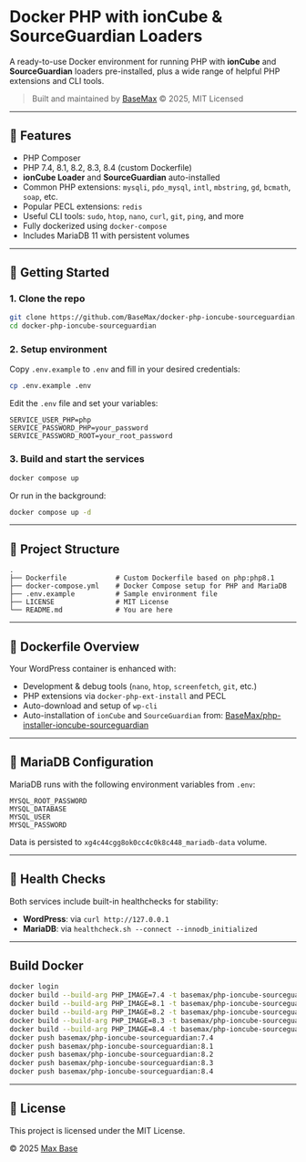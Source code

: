 # Docker PHP with ionCube & SourceGuardian Loaders

A ready-to-use Docker environment for running PHP with **ionCube** and **SourceGuardian** loaders pre-installed, plus a wide range of helpful PHP extensions and CLI tools.

> Built and maintained by [BaseMax](https://github.com/BaseMax) © 2025, MIT Licensed

---

## 🧩 Features

* PHP Composer
* PHP 7.4, 8.1, 8.2, 8.3, 8.4 (custom Dockerfile)
* **ionCube Loader** and **SourceGuardian** auto-installed
* Common PHP extensions: `mysqli`, `pdo_mysql`, `intl`, `mbstring`, `gd`, `bcmath`, `soap`, etc.
* Popular PECL extensions: `redis`
* Useful CLI tools: `sudo`, `htop`, `nano`, `curl`, `git`, `ping`, and more
* Fully dockerized using `docker-compose`
* Includes MariaDB 11 with persistent volumes

---

## 🚀 Getting Started

### 1. Clone the repo

```bash
git clone https://github.com/BaseMax/docker-php-ioncube-sourceguardian.git
cd docker-php-ioncube-sourceguardian
```

### 2. Setup environment

Copy `.env.example` to `.env` and fill in your desired credentials:

```bash
cp .env.example .env
```

Edit the `.env` file and set your variables:

```env
SERVICE_USER_PHP=php
SERVICE_PASSWORD_PHP=your_password
SERVICE_PASSWORD_ROOT=your_root_password
```

### 3. Build and start the services

```bash
docker compose up
```

Or run in the background:

```bash
docker compose up -d
```

---

## 📁 Project Structure

```
.
├── Dockerfile            # Custom Dockerfile based on php:php8.1
├── docker-compose.yml    # Docker Compose setup for PHP and MariaDB
├── .env.example          # Sample environment file
├── LICENSE               # MIT License
└── README.md             # You are here
```

---

## 🧱 Dockerfile Overview

Your WordPress container is enhanced with:

* Development & debug tools (`nano`, `htop`, `screenfetch`, `git`, etc.)
* PHP extensions via `docker-php-ext-install` and PECL
* Auto-download and setup of `wp-cli`
* Auto-installation of `ionCube` and `SourceGuardian` from:
  [BaseMax/php-installer-ioncube-sourceguardian](https://github.com/BaseMax/php-installer-ioncube-sourceguardian)

---

## 🐬 MariaDB Configuration

MariaDB runs with the following environment variables from `.env`:

```env
MYSQL_ROOT_PASSWORD
MYSQL_DATABASE
MYSQL_USER
MYSQL_PASSWORD
```

Data is persisted to `xg4c44cgg8ok0cc4c0k8c448_mariadb-data` volume.

---

## 🧪 Health Checks

Both services include built-in healthchecks for stability:

* **WordPress**: via `curl http://127.0.0.1`
* **MariaDB**: via `healthcheck.sh --connect --innodb_initialized`

---

## Build Docker

```bash
docker login
docker build --build-arg PHP_IMAGE=7.4 -t basemax/php-ioncube-sourceguardian:7.4 .
docker build --build-arg PHP_IMAGE=8.1 -t basemax/php-ioncube-sourceguardian:8.1 .
docker build --build-arg PHP_IMAGE=8.2 -t basemax/php-ioncube-sourceguardian:8.2 .
docker build --build-arg PHP_IMAGE=8.3 -t basemax/php-ioncube-sourceguardian:8.3 .
docker build --build-arg PHP_IMAGE=8.4 -t basemax/php-ioncube-sourceguardian:8.4 .
docker push basemax/php-ioncube-sourceguardian:7.4
docker push basemax/php-ioncube-sourceguardian:8.1
docker push basemax/php-ioncube-sourceguardian:8.2
docker push basemax/php-ioncube-sourceguardian:8.3
docker push basemax/php-ioncube-sourceguardian:8.4
```

---

## 📝 License

This project is licensed under the MIT License.

© 2025 [Max Base](https://github.com/BaseMax)
